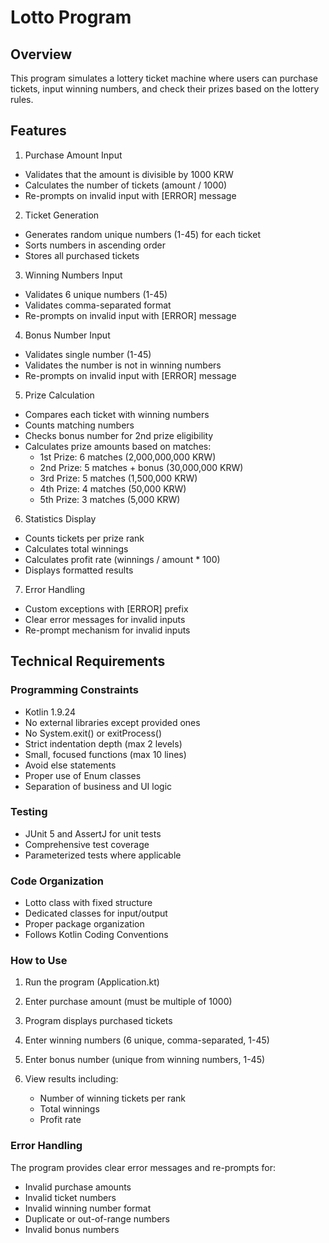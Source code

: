 # Lotto Program

## Overview

This program simulates a lottery ticket machine where users can purchase tickets, input winning numbers, and check their prizes based on the lottery rules.

## Features

1. Purchase Amount Input
 * Validates that the amount is divisible by 1000 KRW
 * Calculates the number of tickets (amount / 1000)
 * Re-prompts on invalid input with [ERROR] message
2. Ticket Generation
 * Generates random unique numbers (1-45) for each ticket
 * Sorts numbers in ascending order
 * Stores all purchased tickets
3. Winning Numbers Input
 * Validates 6 unique numbers (1-45)
 * Validates comma-separated format
 * Re-prompts on invalid input with [ERROR] message
4. Bonus Number Input
 * Validates single number (1-45)
 * Validates the number is not in winning numbers
 * Re-prompts on invalid input with [ERROR] message
5. Prize Calculation
 * Compares each ticket with winning numbers
 * Counts matching numbers
 * Checks bonus number for 2nd prize eligibility
 * Calculates prize amounts based on matches:
   + 1st Prize: 6 matches (2,000,000,000 KRW)
   + 2nd Prize: 5 matches + bonus (30,000,000 KRW)
   + 3rd Prize: 5 matches (1,500,000 KRW)
   + 4th Prize: 4 matches (50,000 KRW)
   + 5th Prize: 3 matches (5,000 KRW)
6. Statistics Display
 * Counts tickets per prize rank
 * Calculates total winnings
 * Calculates profit rate (winnings / amount * 100)
 * Displays formatted results
7. Error Handling
 * Custom exceptions with [ERROR] prefix
 * Clear error messages for invalid inputs
 * Re-prompt mechanism for invalid inputs

 ## **Technical Requirements**

 ### Programming Constraints

 * Kotlin 1.9.24
 * No external libraries except provided ones
 * No System.exit() or exitProcess()
 * Strict indentation depth (max 2 levels)
 * Small, focused functions (max 10 lines)
 * Avoid else statements
 * Proper use of Enum classes
 * Separation of business and UI logic

 ### Testing
 * JUnit 5 and AssertJ for unit tests
 * Comprehensive test coverage
 * Parameterized tests where applicable
 

 ### Code Organization

* Lotto class with fixed structure
* Dedicated classes for input/output
* Proper package organization
* Follows Kotlin Coding Conventions

### How to Use

 1. Run the program (Application.kt)
 1. Enter purchase amount (must be multiple of 1000)
 1. Program displays purchased tickets
 1. Enter winning numbers (6 unique, comma-separated, 1-45)
 1. Enter bonus number (unique from winning numbers, 1-45)
 1. View results including:

    + Number of winning tickets per rank
    + Total winnings
    + Profit rate

### Error Handling

The program provides clear error messages and re-prompts for:

 * Invalid purchase amounts
 * Invalid ticket numbers
 * Invalid winning number format
 * Duplicate or out-of-range numbers
 * Invalid bonus numbers
